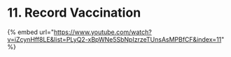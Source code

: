 # 11. Record Vaccination

{% embed url="https://www.youtube.com/watch?v=iZcynHff8LE&list=PLyQ2-xBpWNe5SbNpIzrzeTUnsAsMPBfCF&index=11" %}



